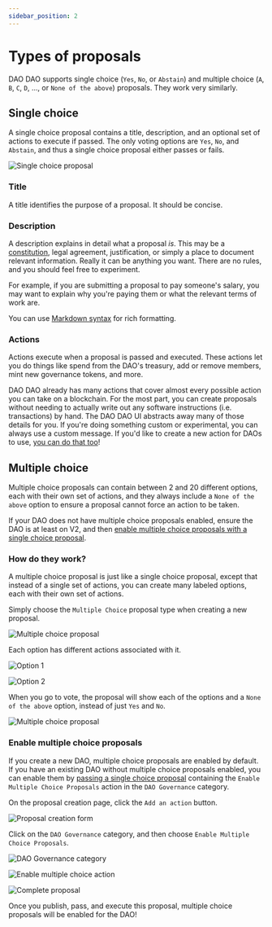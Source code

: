 ```yaml
---
sidebar_position: 2
---
```


# Types of proposals

DAO DAO supports single choice (`Yes`, `No`, or `Abstain`) and multiple choice (`A`, `B`, `C`, `D`, ..., or `None of the above`) proposals. They work very similarly.

## Single choice

A single choice proposal contains a title, description, and an optional set of actions to execute if passed. The only voting options are `Yes`, `No`, and `Abstain`, and thus a single choice proposal either passes or fails.

![Single choice proposal](../../../static/img/features/proposals/single-choice-proposal.png)

### Title

A title identifies the purpose of a proposal. It should be concise.

### Description

A description explains in detail what a proposal _is_. This may be a [constitution](https://daodao.zone/dao/juno10h0hc64jv006rr8qy0zhlu4jsxct8qwa0vtaleayh0ujz0zynf2s2r7v8q/proposals/A1), legal agreement, justification, or simply a place to document relevant information. Really it can be anything you want. There are no rules, and you should feel free to experiment.

For example, if you are submitting a proposal to pay someone's salary, you may want to explain why you're paying them or what the relevant terms of work are.

You can use [Markdown syntax](https://www.markdownguide.org/basic-syntax/) for rich formatting.

### Actions

Actions execute when a proposal is passed and executed. These actions let you do things like spend from the DAO's treasury, add or remove members, mint new governance tokens, and more.

DAO DAO already has many actions that cover almost every possible action you can take on a blockchain. For the most part, you can create proposals without needing to actually write out any software instructions (i.e. transactions) by hand. The DAO DAO UI abstracts away many of those details for you. If you're doing something custom or experimental, you can always use a custom message. If you'd like to create a new action for DAOs to use, [you can do that too](https://github.com/DA0-DA0/dao-dao-ui/wiki/Adding-an-action-to-DAO-DAO)!

## Multiple choice

Multiple choice proposals can contain between 2 and 20 different options, each with their own set of actions, and they always include a `None of the above` option to ensure a proposal cannot force an action to be taken.

If your DAO does not have multiple choice proposals enabled, ensure the DAO is
at least on V2, and then [enable multiple choice proposals with a single choice
proposal](#enable-multiple-choice-proposals).

### How do they work?

A multiple choice proposal is just like a single choice proposal, except that instead of a single set of actions, you can create many labeled options, each with their own set of actions.

Simply choose the `Multiple Choice` proposal type when creating a new proposal.

![Multiple choice proposal](../../../static/img/features/proposals/multiple-choice-proposal.png)

Each option has different actions associated with it.

![Option 1](../../../static/img/features/proposals/multiple-choice-proposal-option-1.png)

![Option 2](../../../static/img/features/proposals/multiple-choice-proposal-option-2.png)

When you go to vote, the proposal will show each of the options and a `None of the above` option, instead of just `Yes` and `No`.

![Multiple choice proposal](../../../static/img/features/proposals/multiple-choice-proposal-done.png)

### Enable multiple choice proposals

If you create a new DAO, multiple choice proposals are enabled by default. If you have an existing DAO without multiple choice proposals enabled, you can enable them by [passing a single choice proposal](./how-to-create-a-proposal) containing the `Enable Multiple Choice Proposals` action in the `DAO Governance` category.

On the proposal creation page, click the `Add an action` button.

![Proposal creation form](../../../static/img/features/proposals/enable-multiple-choice-add-action.png)

Click on the `DAO Governance` category, and then choose `Enable Multiple Choice Proposals`.

![DAO Governance category](../../../static/img/shared/action-modal-dao-governance-category.png)

![Enable multiple choice action](../../../static/img/features/proposals/enable-multiple-choice-dao-governance-category.png)

![Complete proposal](../../../static/img/features/proposals/enable-multiple-choice-done.png)

Once you publish, pass, and execute this proposal, multiple choice proposals will be enabled for the DAO!
